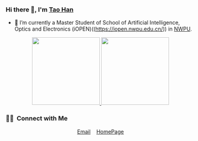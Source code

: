 

### Hi there 👋, I'm [Tao Han](https://github.com/tanhao10200)

- 🔭 I’m currently a Master Student of School of Artificial Intelligence, Optics and Electronics (iOPEN)((https://iopen.nwpu.edu.cn/)) in [NWPU](http://www.nwpu.edu.cn/).

<p align="center">
<a href="https://github.com/gjy3035">
  <img height="180em" src="https://github-readme-stats-eight-theta.vercel.app/api?username=taohan10200&show_icons=true&theme=vue&include_all_commits=true&count_private=true"/>
  <img height="180em" src="https://github-readme-stats-eight-theta.vercel.app/api/top-langs/?username=taohan10200&layout=compact&langs_count=8&theme=vue&count_private=true"/>
</a>
</p>

### 🤝🏻 &nbsp;Connect with Me

<p align="center">
  <a href="mailto:hantao10200@gmail.com">Email</a>
  &nbsp;&nbsp;
  <a href="https://taohan10200.github.io/">HomePage</a>
</p>

<!--
**taohan10200/taohan10200** is a ✨ _special_ ✨ repository because its `README.md` (this file) appears on your GitHub profile.

Here are some ideas to get you started:

- 🔭 I’m currently working on ...
- 🌱 I’m currently learning ...
- 👯 I’m looking to collaborate on ...
- 🤔 I’m looking for help with ...
- 💬 Ask me about ...
- 📫 How to reach me: ...
- 😄 Pronouns: ...
- ⚡ Fun fact: ...
-->
